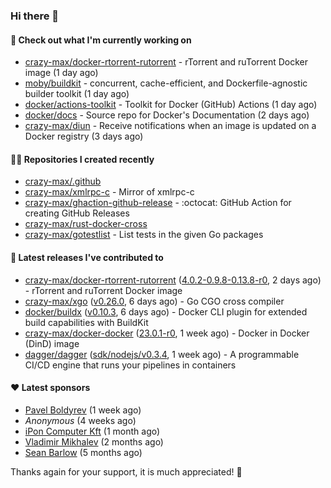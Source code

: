 ### Hi there 👋

#### 👷 Check out what I'm currently working on

- [crazy-max/docker-rtorrent-rutorrent](https://github.com/crazy-max/docker-rtorrent-rutorrent) - rTorrent and ruTorrent Docker image (1 day ago)
- [moby/buildkit](https://github.com/moby/buildkit) - concurrent, cache-efficient, and Dockerfile-agnostic builder toolkit (1 day ago)
- [docker/actions-toolkit](https://github.com/docker/actions-toolkit) - Toolkit for Docker (GitHub) Actions (1 day ago)
- [docker/docs](https://github.com/docker/docs) - Source repo for Docker&#39;s Documentation (2 days ago)
- [crazy-max/diun](https://github.com/crazy-max/diun) - Receive notifications when an image is updated on a Docker registry (3 days ago)

#### 👨‍💻 Repositories I created recently

- [crazy-max/.github](https://github.com/crazy-max/.github)
- [crazy-max/xmlrpc-c](https://github.com/crazy-max/xmlrpc-c) - Mirror of xmlrpc-c
- [crazy-max/ghaction-github-release](https://github.com/crazy-max/ghaction-github-release) - :octocat: GitHub Action for creating GitHub Releases
- [crazy-max/rust-docker-cross](https://github.com/crazy-max/rust-docker-cross)
- [crazy-max/gotestlist](https://github.com/crazy-max/gotestlist) - List tests in the given Go packages

#### 🚀 Latest releases I've contributed to

- [crazy-max/docker-rtorrent-rutorrent](https://github.com/crazy-max/docker-rtorrent-rutorrent) ([4.0.2-0.9.8-0.13.8-r0](https://github.com/crazy-max/docker-rtorrent-rutorrent/releases/tag/4.0.2-0.9.8-0.13.8-r0), 2 days ago) - rTorrent and ruTorrent Docker image
- [crazy-max/xgo](https://github.com/crazy-max/xgo) ([v0.26.0](https://github.com/crazy-max/xgo/releases/tag/v0.26.0), 6 days ago) - Go CGO cross compiler
- [docker/buildx](https://github.com/docker/buildx) ([v0.10.3](https://github.com/docker/buildx/releases/tag/v0.10.3), 6 days ago) - Docker CLI plugin for extended build capabilities with BuildKit
- [crazy-max/docker-docker](https://github.com/crazy-max/docker-docker) ([23.0.1-r0](https://github.com/crazy-max/docker-docker/releases/tag/23.0.1-r0), 1 week ago) - Docker in Docker (DinD) image
- [dagger/dagger](https://github.com/dagger/dagger) ([sdk/nodejs/v0.3.4](https://github.com/dagger/dagger/releases/tag/sdk/nodejs/v0.3.4), 1 week ago) - A programmable CI/CD engine that runs your pipelines in containers

#### ❤️ Latest sponsors
- [Pavel Boldyrev](https://github.com/bpg) (1 week ago)
- _Anonymous_ (4 weeks ago)
- [iPon Computer Kft](https://github.com/iponcomputer) (1 month ago)
- [Vladimir Mikhalev](https://github.com/heyValdemar) (2 months ago)
- [Sean Barlow](https://github.com/woolrab6) (5 months ago)

Thanks again for your support, it is much appreciated! 🙏
